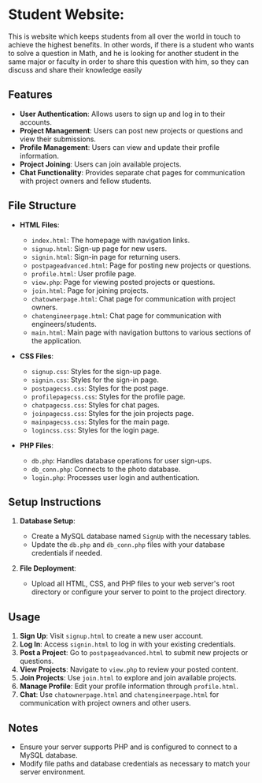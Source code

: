 # Student Website:
This is website which keeps students from all over the world in touch to achieve the highest benefits. 
In other words, if there is a student who wants to solve a question in Math, and he is looking for another student in the same major or faculty in order to share this question with him, 
so they can discuss and share their knowledge easily


## Features

* **User Authentication**: Allows users to sign up and log in to their accounts.<br>
* **Project Management**: Users can post new projects or questions and view their submissions.<br>
* **Profile Management**: Users can view and update their profile information.<br>
* **Project Joining**: Users can join available projects.<br>
* **Chat Functionality**: Provides separate chat pages for communication with project owners and fellow students.<br>

## File Structure

- **HTML Files**:
  - `index.html`: The homepage with navigation links.
  - `signup.html`: Sign-up page for new users.
  - `signin.html`: Sign-in page for returning users.
  - `postpageadvanced.html`: Page for posting new projects or questions.
  - `profile.html`: User profile page.
  - `view.php`: Page for viewing posted projects or questions.
  - `join.html`: Page for joining projects.
  - `chatownerpage.html`: Chat page for communication with project owners.
  - `chatengineerpage.html`: Chat page for communication with engineers/students.
  - `main.html`: Main page with navigation buttons to various sections of the application.

- **CSS Files**:
  - `signup.css`: Styles for the sign-up page.
  - `signin.css`: Styles for the sign-in page.
  - `postpagecss.css`: Styles for the post page.
  - `profilepagecss.css`: Styles for the profile page.
  - `chatpagecss.css`: Styles for chat pages.
  - `joinpagecss.css`: Styles for the join projects page.
  - `mainpagecss.css`: Styles for the main page.
  - `logincss.css`: Styles for the login page.

- **PHP Files**:
  - `db.php`: Handles database operations for user sign-ups.
  - `db_conn.php`: Connects to the photo database.
  - `login.php`: Processes user login and authentication.

## Setup Instructions

1. **Database Setup**:
   - Create a MySQL database named `SignUp` with the necessary tables.
   - Update the `db.php` and `db_conn.php` files with your database credentials if needed.

2. **File Deployment**:
   - Upload all HTML, CSS, and PHP files to your web server's root directory or configure your server to point to the project directory.

## Usage

1. **Sign Up**: Visit `signup.html` to create a new user account.
2. **Log In**: Access `signin.html` to log in with your existing credentials.
3. **Post a Project**: Go to `postpageadvanced.html` to submit new projects or questions.
4. **View Projects**: Navigate to `view.php` to review your posted content.
5. **Join Projects**: Use `join.html` to explore and join available projects.
6. **Manage Profile**: Edit your profile information through `profile.html`.
7. **Chat**: Use `chatownerpage.html` and `chatengineerpage.html` for communication with project owners and other users.

## Notes

- Ensure your server supports PHP and is configured to connect to a MySQL database.
- Modify file paths and database credentials as necessary to match your server environment.
